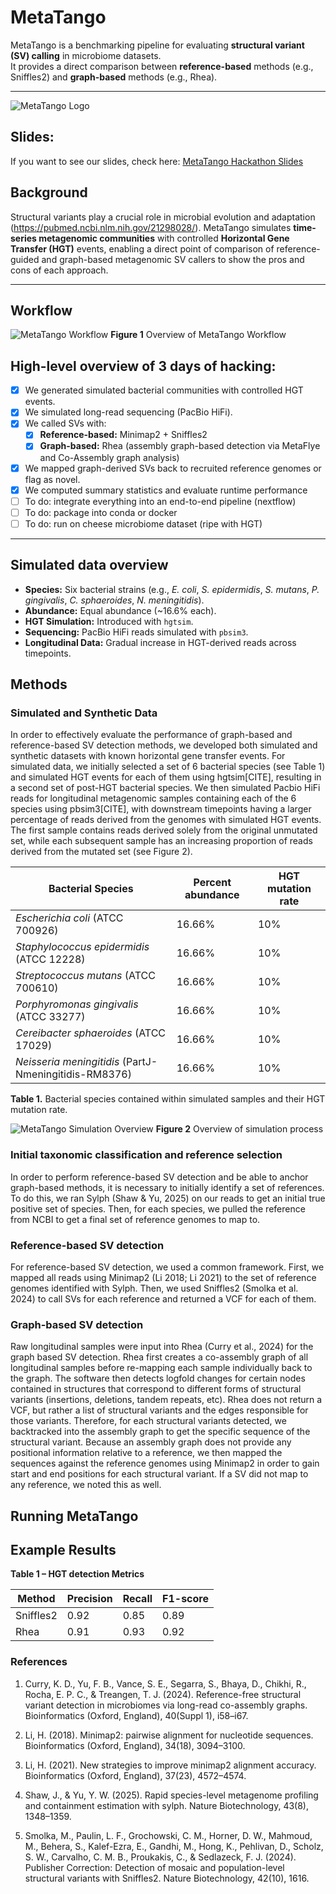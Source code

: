 # MetaTango

MetaTango is a benchmarking pipeline for evaluating **structural variant (SV) calling** in microbiome datasets.  
It provides a direct comparison between **reference-based** methods (e.g., Sniffles2) and **graph-based** methods (e.g., Rhea).

---

![MetaTango Logo](https://github.com/collaborativebioinformatics/MetaTango/blob/main/img/metatango_logo_v1.png)


## Slides:
If you want to see our slides, check here:
[MetaTango Hackathon Slides](https://docs.google.com/presentation/d/1x4vynogMJxUEtn7epWnm7PmspWcWUX_RqV_KffVWkLY/edit?slide=id.g3791c9a4996_0_18#slide=id.g3791c9a4996_0_18)

## Background
Structural variants play a crucial role in microbial evolution and adaptation (https://pubmed.ncbi.nlm.nih.gov/21298028/). MetaTango simulates **time-series metagenomic communities** with controlled **Horizontal Gene Transfer (HGT)** events, enabling a direct point of comparison of reference-guided and graph-based metagenomic SV callers to show the pros and cons of each approach.

---


## Workflow
![MetaTango Workflow](https://github.com/collaborativebioinformatics/MetaTango/blob/main/img/MetaTango_Workflow_v1.png)
**Figure 1** Overview of MetaTango Workflow

## High-level overview of 3 days of hacking:
- [x] We generated simulated bacterial communities with controlled HGT events.  
- [x]  We simulated long-read sequencing (PacBio HiFi).  
- [x] We called SVs with:
   - [x] **Reference-based:** Minimap2 + Sniffles2  
   - [x] **Graph-based:** Rhea (assembly graph-based detection via MetaFlye and Co-Assembly graph analysis)  
- [x] We mapped graph-derived SVs back to recruited reference genomes or flag as novel.  
- [x]  We computed summary statistics and evaluate runtime performance
- [ ] To do: integrate everything into an end-to-end pipeline (nextflow)
- [ ] To do: package into conda or docker
- [ ] To do: run on cheese microbiome dataset (ripe with HGT)
---

## Simulated data overview

- **Species:** Six bacterial strains (e.g., *E. coli*, *S. epidermidis*, *S. mutans*, *P. gingivalis*, *C. sphaeroides*, *N. meningitidis*).  
- **Abundance:** Equal abundance (~16.6% each).  
- **HGT Simulation:** Introduced with `hgtsim`.  
- **Sequencing:** PacBio HiFi reads simulated with `pbsim3`.  
- **Longitudinal Data:** Gradual increase in HGT-derived reads across timepoints.  

## Methods

### Simulated and Synthetic Data
In order to effectively evaluate the performance of graph-based and reference-based SV detection methods, we developed both simulated and synthetic datasets with known horizontal gene transfer events. For simulated data, we initially selected a set of 6 bacterial species (see Table 1) and simulated HGT events for each of them using hgtsim[CITE], resulting in a second set of post-HGT bacterial species. We then simulated Pacbio HiFi reads for longitudinal metagenomic samples containing each of the 6 species using pbsim3[CITE], with downstream timepoints having a larger percentage of reads derived from the genomes with simulated HGT events. The first sample contains reads derived solely from the original unmutated set, while each subsequent sample has an increasing proportion of reads derived from the mutated set (see Figure 2). 

| Bacterial Species                         | Percent abundance | HGT mutation rate |
|-------------------------------------------|-------------------|-------------------|
| *Escherichia coli* (ATCC 700926)          | 16.66%            | 10%               |
| *Staphylococcus epidermidis* (ATCC 12228) | 16.66%            | 10%               |
| *Streptococcus mutans* (ATCC 700610)      | 16.66%            | 10%               |
| *Porphyromonas gingivalis* (ATCC 33277)   | 16.66%            | 10%               |
| *Cereibacter sphaeroides* (ATCC 17029)    | 16.66%            | 10%               |
| *Neisseria meningitidis* (PartJ-Nmeningitidis-RM8376)   | 16.66%            | 10%               |
**Table 1.** Bacterial species contained within simulated samples and their HGT mutation rate.

![MetaTango Simulation Overview](https://github.com/collaborativebioinformatics/MetaTango/blob/main/img/Metagnomic_simulation.png)
**Figure 2** Overview of simulation process

### Initial taxonomic classification and reference selection
In order to perform reference-based SV detection and be able to anchor graph-based methods, it is necessary to initially identify a set of references. To do this, we ran Sylph (Shaw & Yu, 2025) on our reads to get an initial true positive set of species. Then, for each species, we pulled the reference from NCBI to get a final set of reference genomes to map to.  

### Reference-based SV detection
For reference-based SV detection, we used a common framework. First, we mapped all reads using Minimap2 (Li 2018; Li 2021) to the set of reference genomes identified with Sylph. Then, we used Sniffles2 (Smolka et al. 2024) to call SVs for each reference and returned a VCF for each of them. 

### Graph-based SV detection
Raw longitudinal samples were input into Rhea (Curry et al., 2024) for the graph based SV detection. Rhea first creates a co-assembly graph of all longitudinal samples before re-mapping each sample individually back to the graph. The software then detects logfold changes for certain nodes contained in structures that correspond to different forms of structural variants (insertions, deletions, tandem repeats, etc). Rhea does not return a VCF, but rather a list of structural variants and the edges responsible for those variants. Therefore, for each structural variants detected, we backtracked into the assembly graph to get the specific sequence of the structural variant. Because an assembly graph does not provide any positional information relative to a reference, we then mapped the sequences against the reference genomes using Minimap2 in order to gain start and end positions for each structural variant. If a SV did not map to any reference, we noted this as well.  


## Running MetaTango


## Example Results

**Table 1 – HGT detection Metrics**

| Method        | Precision | Recall | F1-score |
|---------------|-----------|--------|----------|
| Sniffles2     | 0.92      | 0.85   | 0.89     |
| Rhea          | 0.91      | 0.93   | 0.92     |

### References
1. Curry, K. D., Yu, F. B., Vance, S. E., Segarra, S., Bhaya, D., Chikhi, R., Rocha, E. P. C., & Treangen, T. J. (2024). Reference-free structural variant detection in microbiomes via long-read co-assembly graphs. Bioinformatics (Oxford, England), 40(Suppl 1), i58–i67.
   
2. Li, H. (2018). Minimap2: pairwise alignment for nucleotide sequences. Bioinformatics (Oxford, England), 34(18), 3094–3100.

3. Li, H. (2021). New strategies to improve minimap2 alignment accuracy. Bioinformatics (Oxford, England), 37(23), 4572–4574.

4. Shaw, J., & Yu, Y. W. (2025). Rapid species-level metagenome profiling and containment estimation with sylph. Nature Biotechnology, 43(8), 1348–1359.

5. Smolka, M., Paulin, L. F., Grochowski, C. M., Horner, D. W., Mahmoud, M., Behera, S., Kalef-Ezra, E., Gandhi, M., Hong, K., Pehlivan, D., Scholz, S. W., Carvalho, C. M. B., Proukakis, C., & Sedlazeck, F. J. (2024). Publisher Correction: Detection of mosaic and population-level structural variants with Sniffles2. Nature Biotechnology, 42(10), 1616.
